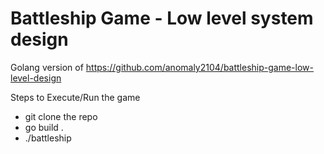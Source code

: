 # Battleship Game - Low level system design

Golang version of https://github.com/anomaly2104/battleship-game-low-level-design


Steps to Execute/Run the game
* git clone the repo
* go build .
* ./battleship
